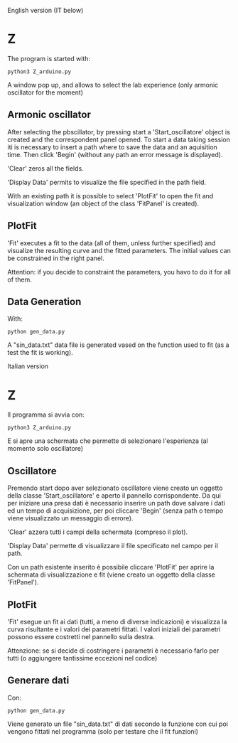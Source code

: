 English version (IT below)
# Z
The program is started with:

`python3 Z_arduino.py`

A window pop up, and allows to select the lab experience (only armonic oscillator for the moment)

## Armonic oscillator 
After selecting the pbscillator, by pressing start a 'Start_oscillatore' object is created and the correspondent panel opened.
To start a data taking session iti is necessary to insert a path where to save the data and an aquisition time. Then click 'Begin' (without any path an error message is displayed).

'Clear' zeros all the fields.

'Display Data' permits to visualize the file specified in the path field.

With an existing path it is possible to select 'PlotFit' to open the fit and visualization window (an object of the class 'FitPanel' is created).

## PlotFit
'Fit' executes a fit to the data (all of them, unless further specified) and visualize the resulting curve and the fitted parameters. The initial values can be constrained in the right panel.

Attention: if you decide to constraint the parameters, you havo to do it for all of them.

## Data Generation
With:

`python gen_data.py`

A "sin_data.txt" data file is generated vased on the function used to fit (as a test the fit is working).

Italian version

# Z
Il programma si avvia con:

`python3 Z_arduino.py`

E si apre una schermata che permette di selezionare l'esperienza (al momento solo oscillatore)

## Oscillatore
Premendo start dopo aver selezionato oscillatore viene creato un oggetto della classe 'Start_oscillatore' e aperto il pannello corrispondente.
Da qui per iniziare una presa dati è necessario inserire un path dove salvare i dati ed un tempo di acquisizione, per poi cliccare 'Begin' (senza path o tempo viene visualizzato un messaggio di errore).

'Clear' azzera tutti i campi della schermata (compreso il plot).

'Display Data' permette di visualizzare il file specificato nel campo per il path.

Con un path esistente inserito è possibile cliccare 'PlotFit' per aprire la schermata di visualizzazione e fit (viene creato un oggetto della classe 'FitPanel').

## PlotFit
'Fit' esegue un fit ai dati (tutti, a meno di diverse indicazioni) e visualizza la curva risultante e i valori dei parametri fittati. I valori iniziali dei parametri possono essere costretti nel pannello sulla destra.

Attenzione: se si decide di costringere i parametri è necessario farlo per tutti (o aggiungere tantissime eccezioni nel codice)
## Generare dati 
Con:

`python gen_data.py`

Viene generato un file "sin_data.txt" di dati secondo la funzione con cui poi vengono fittati nel programma (solo per testare che il fit funzioni)
